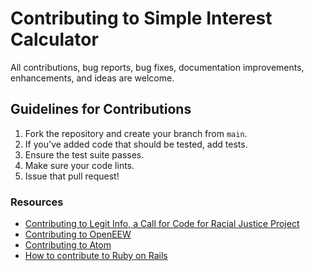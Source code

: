 # Contributing to Simple Interest Calculator

All contributions, bug reports, bug fixes, documentation improvements, enhancements, and ideas are welcome.

## Guidelines for Contributions

1. Fork the repository and create your branch from `main`.
2. If you've added code that should be tested, add tests.
3. Ensure the test suite passes.
4. Make sure your code lints.
5. Issue that pull request!

### Resources

- [Contributing to Legit Info, a Call for Code for Racial Justice Project](https://github.com/Call-for-Code-for-Racial-Justice/Legit-Info)
- [Contributing to OpenEEW](https://github.com/openeew/openeew)
- [Contributing to Atom](https://github.com/atom/atom/blob/master/CONTRIBUTING.md)
- [How to contribute to Ruby on Rails](https://guides.rubyonrails.org/contributing_to_ruby_on_rails.html)
